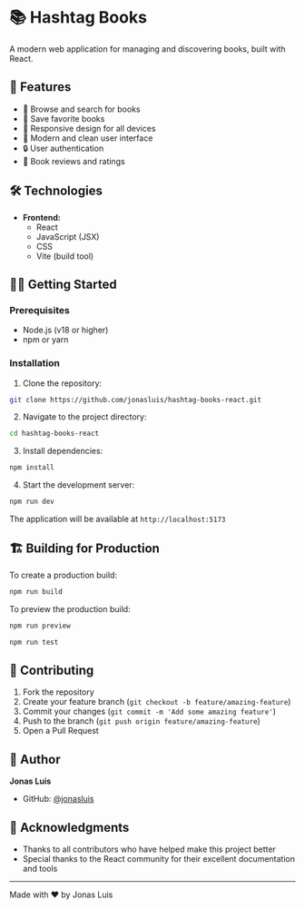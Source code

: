 # 📚 Hashtag Books

A modern web application for managing and discovering books, built with React.

## 🚀 Features

- 📖 Browse and search for books
- 🔖 Save favorite books
- 📱 Responsive design for all devices
- 🎨 Modern and clean user interface
- 🔒 User authentication
- 📝 Book reviews and ratings

## 🛠️ Technologies

- **Frontend:**
  - React
  - JavaScript (JSX)
  - CSS
  - Vite (build tool)

## 🏃‍♂️ Getting Started

### Prerequisites

- Node.js (v18 or higher)
- npm or yarn

### Installation

1. Clone the repository:
```bash
git clone https://github.com/jonasluis/hashtag-books-react.git
```

2. Navigate to the project directory:
```bash
cd hashtag-books-react
```

3. Install dependencies:
```bash
npm install
```

4. Start the development server:
```bash
npm run dev
```

The application will be available at `http://localhost:5173`

## 🏗️ Building for Production

To create a production build:

```bash
npm run build
```

To preview the production build:

```bash
npm run preview
```

```bash
npm run test
```

## 🤝 Contributing

1. Fork the repository
2. Create your feature branch (`git checkout -b feature/amazing-feature`)
3. Commit your changes (`git commit -m 'Add some amazing feature'`)
4. Push to the branch (`git push origin feature/amazing-feature`)
5. Open a Pull Request


## 👤 Author

**Jonas Luis**
- GitHub: [@jonasluis](https://github.com/jonasluis)

## 🙏 Acknowledgments

- Thanks to all contributors who have helped make this project better
- Special thanks to the React community for their excellent documentation and tools

---

Made with ❤️ by Jonas Luis
